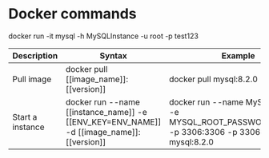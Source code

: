 # Docker commands

docker run -it mysql -h MySQLInstance -u root -p test123


<table>
    <thead>
        <tr>
            <th>Description</th>
            <th>Syntax</th>
            <th>Example</th>
        </tr>
    </thead>
    <tbody>
        <tr>
            <td>Pull image</td>
            <td>docker pull [[image_name]]:[[version]]</td>
            <td>docker pull mysql:8.2.0</td>
        </tr>
        <tr>
            <td>Start a instance</td>
            <td>docker run --name [[instance_name]] -e [[ENV_KEY=ENV_NAME]] -d [[image_name]]:[[version]]</td>
            <td>docker run --name MySQLInstance -e MYSQL_ROOT_PASSWORD=test123 -p 3306:3306 -p 33060:33060 -d mysql:8.2.0</td>
        </tr>
    </tbody>
</table>